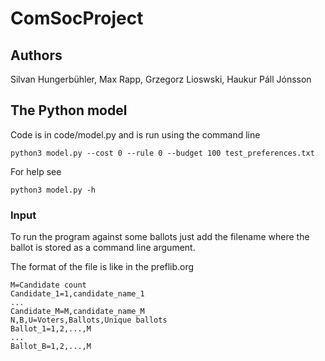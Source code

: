 # ComSocProject
## Authors 
Silvan Hungerbühler, Max Rapp, Grzegorz Lioswski, Haukur Páll Jónsson

## The Python model
Code is in code/model.py and is run using the command line

    python3 model.py --cost 0 --rule 0 --budget 100 test_preferences.txt

For help see

    python3 model.py -h

### Input
To run the program against some ballots just add the filename where the ballot is stored as a command line argument.

The format of the file is like in the preflib.org

    M=Candidate count
    Candidate_1=1,candidate_name_1
    ...
    Candidate_M=M,candidate_name_M
    N,B,U=Voters,Ballots,Unique ballots
    Ballot_1=1,2,...,M
    ...
    Ballot_B=1,2,...,M
